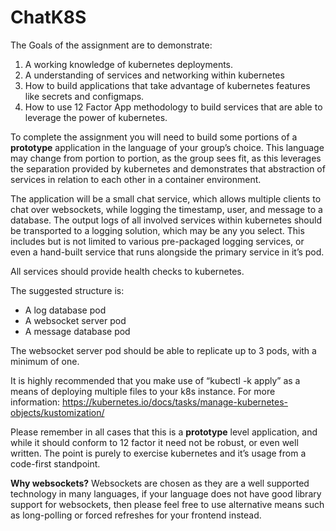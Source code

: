 # ChatK8S

The Goals of the assignment are to demonstrate:

1) A working knowledge of kubernetes deployments.
2) A understanding of services and networking within kubernetes
3) How to build applications that take advantage of kubernetes features like secrets and configmaps.
4) How to use 12 Factor App methodology to build services that are able to leverage the power of kubernetes.

To complete the assignment you will need to build some portions of a **prototype** application in the language of your group’s choice.  This language may change from portion to portion, as the group sees fit, as this leverages the separation provided by kubernetes and demonstrates that abstraction of services in relation to each other in a container environment.

The application will be a small chat service, which allows multiple clients to chat over websockets, while logging the timestamp, user, and message to a database.  The output logs of all involved services within kubernetes should be transported to a logging solution, which may be any you select.  This includes but is not limited to various pre-packaged logging services, or even a hand-built service that runs alongside the primary service in it’s pod.

All services should provide health checks to kubernetes.

The suggested structure is:
* A log database pod
* A websocket server pod
* A message database pod

The websocket server pod should be able to replicate up to 3 pods, with a minimum of one.

It is highly recommended that you make use of “kubectl -k apply” as a means of deploying multiple files to your k8s instance. For more information: https://kubernetes.io/docs/tasks/manage-kubernetes-objects/kustomization/

Please remember in all cases that this is a **prototype** level application, and while it should conform to 12 factor it need not be robust, or even well written.  The point is purely to exercise kubernetes and it’s usage from a code-first standpoint.

**Why websockets?** Websockets are chosen as they are a well supported technology in many languages, if your language does not have good library support for websockets, then please feel free to use alternative means such as long-polling or forced refreshes for your frontend instead.
